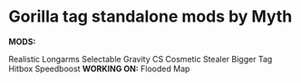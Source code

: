 # Gorilla tag standalone mods by Myth

**MODS:**

Realistic Longarms
Selectable Gravity
CS Cosmetic Stealer
Bigger Tag Hitbox
Speedboost
**WORKING ON:**
Flooded Map
